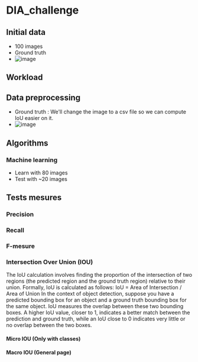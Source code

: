# DIA_challenge
## Initial data
- 100 images
- Ground truth
- ![image](https://github.com/PierreMasserey/DIA_challenge/assets/43469697/1680abcd-20d5-4487-a576-5221d9cfcc01)
## Workload

## Data preprocessing
- Ground truth : We'll change the image to a csv file so we can compute IoU easier on it.
- ![image](https://github.com/PierreMasserey/DIA_challenge/assets/43469697/1680abcd-20d5-4487-a576-5221d9cfcc01)

## Algorithms
### Machine learning
- Learn with 80 images
- Test with ~20 images

## Tests mesures
### Precision

### Recall
### F-mesure
### Intersection Over Union (IOU)
The IoU calculation involves finding the proportion of the intersection of two regions (the predicted region and the ground truth region) relative to their union. Formally, IoU is calculated as follows:
IoU = Area of Intersection / Area of Union
In the context of object detection, suppose you have a predicted bounding box for an object and a ground truth bounding box for the same object. IoU measures the overlap between these two bounding boxes. A higher IoU value, closer to 1, indicates a better match between the prediction and ground truth, while an IoU close to 0 indicates very little or no overlap between the two boxes.
#### Micro IOU (Only with classes)
#### Macro IOU (General page)

